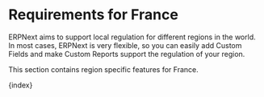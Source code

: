 <!-- add-breadcrumbs -->
# Requirements for France

ERPNext aims to support local regulation for different regions in the world. In most cases, ERPNext is very flexible, so you can easily add Custom Fields and make Custom Reports support the regulation of your region.

This section contains region specific features for France.

{index}
